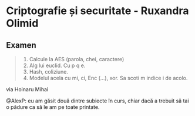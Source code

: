 # Criptografie și securitate - Ruxandra Olimid

## Examen

> 1. Calcule la AES (parola, chei, caractere) 
> 2. Alg lui euclid. Cu p q e. 
> 3. Hash, coliziune. 
> 4. Modelul acela cu mi, ci, Enc (...), xor. Sa scoti m indice i de acolo.

via Hoinaru Mihai

@AlexP: eu am găsit două dintre subiecte în curs, chiar dacă a trebuit să tai o pădure ca să le am pe toate printate.
